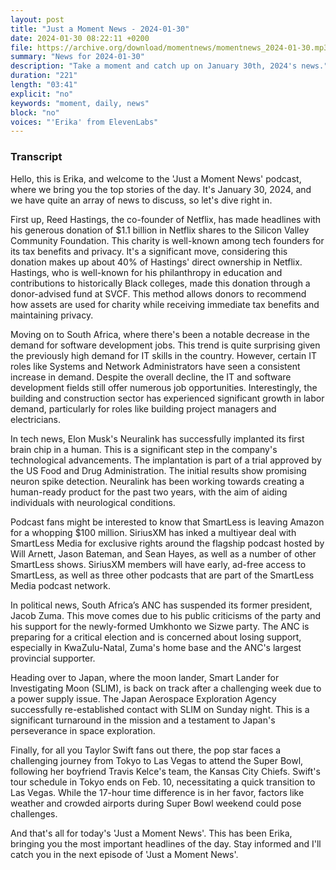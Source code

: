 ```yaml
---
layout: post
title: "Just a Moment News - 2024-01-30"
date: 2024-01-30 08:22:11 +0200
file: https://archive.org/download/momentnews/momentnews_2024-01-30.mp3
summary: "News for 2024-01-30"
description: "Take a moment and catch up on January 30th, 2024's news."
duration: "221"
length: "03:41"
explicit: "no"
keywords: "moment, daily, news"
block: "no"
voices: "'Erika' from ElevenLabs"
---
```


### Transcript

Hello, this is Erika, and welcome to the 'Just a Moment News' podcast, where we bring you the top stories of the day. It's January 30, 2024, and we have quite an array of news to discuss, so let's dive right in.

First up, Reed Hastings, the co-founder of Netflix, has made headlines with his generous donation of $1.1 billion in Netflix shares to the Silicon Valley Community Foundation. This charity is well-known among tech founders for its tax benefits and privacy. It's a significant move, considering this donation makes up about 40% of Hastings' direct ownership in Netflix. Hastings, who is well-known for his philanthropy in education and contributions to historically Black colleges, made this donation through a donor-advised fund at SVCF. This method allows donors to recommend how assets are used for charity while receiving immediate tax benefits and maintaining privacy.

Moving on to South Africa, where there's been a notable decrease in the demand for software development jobs. This trend is quite surprising given the previously high demand for IT skills in the country. However, certain IT roles like Systems and Network Administrators have seen a consistent increase in demand. Despite the overall decline, the IT and software development fields still offer numerous job opportunities. Interestingly, the building and construction sector has experienced significant growth in labor demand, particularly for roles like building project managers and electricians.

In tech news, Elon Musk's Neuralink has successfully implanted its first brain chip in a human. This is a significant step in the company's technological advancements. The implantation is part of a trial approved by the US Food and Drug Administration. The initial results show promising neuron spike detection. Neuralink has been working towards creating a human-ready product for the past two years, with the aim of aiding individuals with neurological conditions.

Podcast fans might be interested to know that SmartLess is leaving Amazon for a whopping $100 million. SiriusXM has inked a multiyear deal with SmartLess Media for exclusive rights around the flagship podcast hosted by Will Arnett, Jason Bateman, and Sean Hayes, as well as a number of other SmartLess shows. SiriusXM members will have early, ad-free access to SmartLess, as well as three other podcasts that are part of the SmartLess Media podcast network.

In political news, South Africa’s ANC has suspended its former president, Jacob Zuma. This move comes due to his public criticisms of the party and his support for the newly-formed Umkhonto we Sizwe party. The ANC is preparing for a critical election and is concerned about losing support, especially in KwaZulu-Natal, Zuma's home base and the ANC's largest provincial supporter.

Heading over to Japan, where the moon lander, Smart Lander for Investigating Moon (SLIM), is back on track after a challenging week due to a power supply issue. The Japan Aerospace Exploration Agency successfully re-established contact with SLIM on Sunday night. This is a significant turnaround in the mission and a testament to Japan's perseverance in space exploration.

Finally, for all you Taylor Swift fans out there, the pop star faces a challenging journey from Tokyo to Las Vegas to attend the Super Bowl, following her boyfriend Travis Kelce's team, the Kansas City Chiefs. Swift's tour schedule in Tokyo ends on Feb. 10, necessitating a quick transition to Las Vegas. While the 17-hour time difference is in her favor, factors like weather and crowded airports during Super Bowl weekend could pose challenges.

And that's all for today's 'Just a Moment News'. This has been Erika, bringing you the most important headlines of the day. Stay informed and I'll catch you in the next episode of 'Just a Moment News'.
